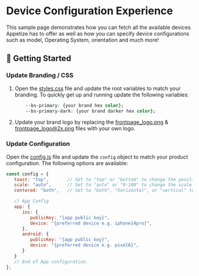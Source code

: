 # Device Configuration Experience

This sample page demonstrates how you can fetch all the available devices
Appetize has to offer as well as how you can specify device configurations
such as model, Operating System, orientation and much more!

## :hammer: Getting Started

### Update Branding / CSS

1. Open the [styles.css](css/styles.css) file and update the root variables to match your branding. To quickly get up
   and running update the following variables:

    ```css
        --bs-primary: {your brand hex color};
        --bs-primary-dark: {your brand darker hex color};
    ```

2. Update your brand logo by replacing
   the [frontpage_logo.png](i/frontpage_logo.png) & [frontpage_logo@2x.png](i/frontpage_logo@2x.png) files with your own
   logo.

### Update Configuration

Open the [config.js](js/config.js) file and update the `config` object to match your product configuration. The
following options are available:

```js
const config = {
   toast: "top",       // Set to "top" or "bottom" to change the position of the toast message.
   scale: "auto",      // Set to "auto" or "0-100" to change the scale of the device.
   centered: "both",   // Set to "both", "horizontal", or "vertical" to change the centering of the device.

   // App Config
   app: {
      ios: {
         publicKey: "{app public key}",
         device: "{preferred device e.g. iphone14pro}",
      },
      android: {
         publicKey: "{app public key}",
         device: "{preferred device e.g. pixel6}",
      }
   }
   // End of App configuration.
};
```

